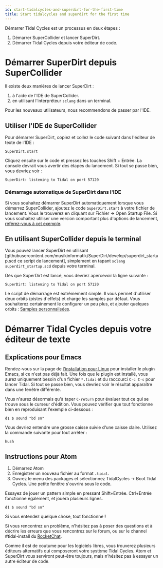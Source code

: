 ```yaml
---
id: start-tidalcycles-and-superdirt-for-the-first-time
title: Start tidalcycles and superdirt for the first time
---
```


Démarrer Tidal Cycles est un processus en deux étapes :

1.  Démarrer SuperCollider et lancer SuperDirt.
2.  Démarrer Tidal Cycles depuis votre éditeur de code.

# Démarrer SuperDirt depuis SuperCollider

Il existe deux manières de lancer SuperDirt :

1.  à l'aide de l'IDE de SuperCollider.
2.  en utilisant l'interpréteur `sclang` dans un terminal.

Pour les nouveaux utilisateurs, nous recommendons de passer par l'IDE.

## Utiliser l'IDE de SuperCollider

Pour démarrer SuperDirt, copiez et collez le code suivant dans l'éditeur
de texte de l'IDE :

`SuperDirt.start`

Cliquez ensuite sur le code et pressez les touches Shift + Entrée. La
console devrait vous avertir des étapes du lancement. Si tout se passe
bien, vous devriez voir :

`SuperDirt: listening to Tidal on port 57120`

### Démarrage automatique de SuperDirt dans l'IDE

Si vous souhaitez démarrer SuperDirt automatiquement lorsque vous
démarrez SuperCollider, ajoutez le code `SuperDirt.start` à votre
fichier de lancement. Vous le trouverez en cliquant sur Fichier -&gt;
Open Startup File. Si vous souhaitez utiliser une version comportant
plus d'options de lancement, [référez-vous à cet
exemple](https://github.com/musikinformatik/SuperDirt/blob/master/superdirt_startup.scd).

## En utilisant SuperCollider depuis le terminal

Vous pouvez lancer SuperDirt en utilisant
\[githubusercontent.com/musikinformatik/SuperDirt/develop/superdirt\_startup.scd
ce script de lancement\], simplement en tapant
`sclang superdirt_startup.scd` depuis votre terminal.

Dès que SuperDirt est lancé, vous devriez apercevoir la ligne suivante :

`SuperDirt: listening to Tidal on port 57120`

Le script de démarrage est extrêmement simple. Il vous permet d'utiliser
deux orbits (pistes d'effets) et charge les samples par défaut. Vous
souhaiterez certainement le configurer un peu plus, et ajouter quelques
orbits : [ Samples personnalisées](/wiki/Custom_Samples "wikilink").

# Démarrer Tidal Cycles depuis votre éditeur de texte

## Explications pour Emacs

Rendez-vous sur la page de [ l'installation pour
Linux](/wiki/Linux_installation "wikilink") pour installer le plugin Emacs, si
ce n'est pas déjà fait. Une fois que le plugin est installé, vous aurez
uniquement besoin d'un fichier `*.tidal` et du raccourci `C-c C-s` pour
lancer Tidal. Si tout se passe bien, vous devriez voir le résultat
apparaître dans une fenêtre différente.

Vous n'aurez désormais qu'à taper `C-return` pour évaluer tout ce qui se
trouve sous le curseur d'édition. Vous pouvez vérifier que tout
fonctionne bien en reproduisant l'exemple ci-dessous :

`d1 $ sound "bd sn"`

Vous devriez entendre une grosse caisse suivie d'une caisse claire.
Utilisez la commande suivante pour tout arrêter :

`hush`

## Instructions pour Atom

1.  Démarrez Atom
2.  Enregistrer un nouveau fichier au format `.tidal`.
3.  Ouvrez le menu des packages et sélectionnez TidalCycles -&gt; Boot
    Tidal Cycles. Une petite fenêtre s'ouvrira sous le code.

Essayez de jouer un pattern simple en pressant Shift+Entrée. Ctrl+Entrée
fonctionne également, et jouera plusieurs lignes.

`d1 $ sound "bd sn"`

Si vous entendez quelque chose, tout fonctionne !

Si vous rencontrez un problème, n'hésitez pas à poser des questions et à
décrire les erreurs que vous rencontrez sur le forum, ou sur le channel
\#tidal-install du [RocketChat](https://talk.lurk.org/channel/tidal).

Comme il est de coutume pour les logiciels libres, vous trouverez
plusieurs éditeurs alternatifs qui composeront votre système Tidal
Cycles. Atom et SuperDirt vous serviront peut-être toujours, mais
n'hésitez pas à essayer un autre éditeur de code.
